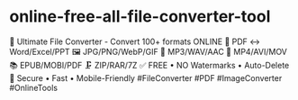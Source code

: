 # online-free-all-file-converter-tool
🔀 Ultimate File Converter - Convert 100+ formats ONLINE  📄 PDF ↔ Word/Excel/PPT   🖼️ JPG/PNG/WebP/GIF   🎵 MP3/WAV/AAC   🎥 MP4/AVI/MOV   📚 EPUB/MOBI/PDF   🗜️ ZIP/RAR/7Z    ✅ FREE • NO Watermarks • Auto-Delete   🔐 Secure • Fast • Mobile-Friendly    #FileConverter #PDF #ImageConverter #OnlineTools
